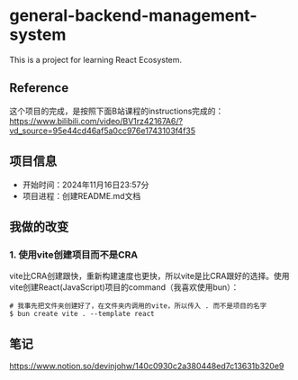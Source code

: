 # general-backend-management-system
This is a project for learning React Ecosystem.

## Reference 
这个项目的完成，是按照下面B站课程的instructions完成的：
https://www.bilibili.com/video/BV1rz42167A6/?vd_source=95e44cd46af5a0cc976e1743103f4f35

## 项目信息
- 开始时间：2024年11月16日23:57分
- 项目进程：创建README.md文档

##  我做的改变
### 1. 使用vite创建项目而不是CRA
vite比CRA创建跟快，重新构建速度也更快，所以vite是比CRA跟好的选择。使用vite创建React(JavaScript)项目的command（我喜欢使用bun）：
```
# 我事先把文件夹创建好了，在文件夹内调用的vite，所以传入 . 而不是项目的名字
$ bun create vite . --template react
```

## 笔记
https://www.notion.so/devinjohw/140c0930c2a380448ed7c13631b320e9